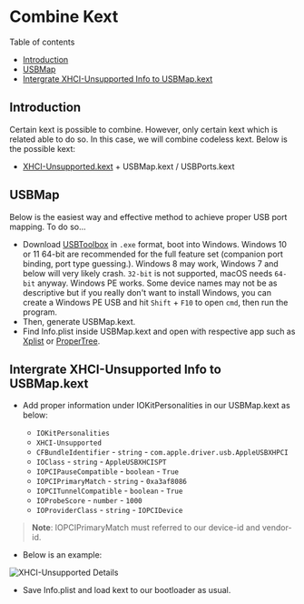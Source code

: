 # Combine Kext

Table of contents

- [Introduction](#introduction)
- [USBMap](#usbmap)
- [Intergrate XHCI-Unsupported Info to USBMap.kext](#intergrate-xhci-unsupported-info-to-usbmapkext)

## Introduction

Certain kext is possible to combine. However, only certain kext which is related able to do so. In this case, we will combine codeless kext. Below is the possible kext:

- [XHCI-Unsupported.kext][XHCI-Unsupported Download] + USBMap.kext / USBPorts.kext

## USBMap

Below is the easiest way and effective method to achieve proper USB port mapping. To do so...

- Download [USBToolbox][USBToolbox Download] in `.exe` format, boot into Windows. Windows 10 or 11 64-bit are recommended for the full feature set (companion port binding, port type guessing.). Windows 8 may work, Windows 7 and below will very likely crash. `32-bit` is not supported, macOS needs `64-bit` anyway. Windows PE works. Some device names may not be as descriptive but if you really don't want to install Windows, you can create a Windows PE USB and hit `Shift` + `F10` to open `cmd`, then run the program.
- Then, generate USBMap.kext.
- Find Info.plist inside USBMap.kext and open with respective app such as [Xplist][Xplist Download] or [ProperTree][Propertree Download].

## Intergrate XHCI-Unsupported Info to USBMap.kext

- Add proper information under IOKitPersonalities in our USBMap.kext as below:

  - `IOKitPersonalities`
  - `XHCI-Unsupported`
  - `CFBundleIdentifier` - `string` - `com.apple.driver.usb.AppleUSBXHPCI`
  - `IOClass` - `string` - `AppleUSBXHCISPT`
  - `IOPCIPauseCompatible` - `boolean` - `True`
  - `IOPCIPrimaryMatch` - `string` - `0xa3af8086`
  - `IOPCITunnelCompatible` - `boolean` - `True`
  - `IOProbeScore` - `number` - `1000`
  - `IOProviderClass` - `string` - `IOPCIDevice`
  
> **Note**: IOPCIPrimaryMatch must referred to our device-id and vendor-id.

- Below is an example:

![XHCI-Unsupported Details][XHCI-Unsupported Details]

- Save Info.plist and load kext to our bootloader as usual.

[Propertree Download]: https://github.com/corpnewt/ProperTree
[USBToolbox Download]: https://github.com/USBToolBox/tool
[XHCI-Unsupported Details]: https://user-images.githubusercontent.com/72515939/215503473-d3eecbbb-43f4-47f9-a246-fa32c697e606.png
[XHCI-Unsupported Download]: https://github.com/RehabMan/OS-X-USB-Inject-All
[Xplist Download]: https://github.com/ic005k/Xplist
